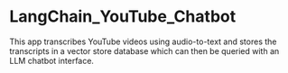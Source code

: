# LangChain_YouTube_Chatbot
This app transcribes YouTube videos using audio-to-text and stores the transcripts in a vector store database which can then be queried with an LLM chatbot interface.
